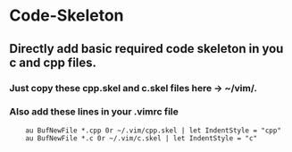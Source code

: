 # Code-Skeleton
## Directly add basic required code skeleton in you c and cpp files.
### Just copy these cpp.skel and c.skel files here -> ~/vim/.
### Also add these lines in your .vimrc file
        au BufNewFile *.cpp 0r ~/.vim/cpp.skel | let IndentStyle = "cpp"
        au BufNewFile *.c 0r ~/.vim/c.skel | let IndentStyle = "c"
